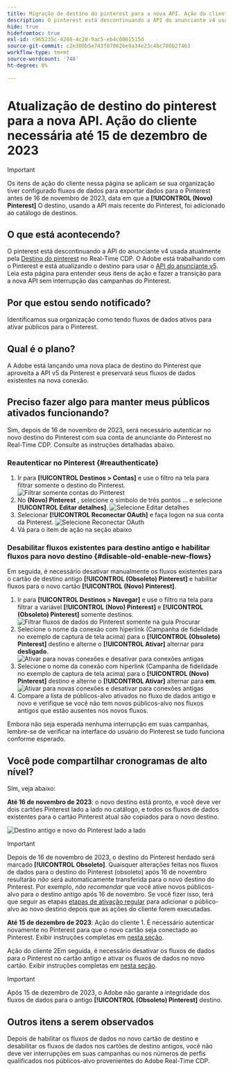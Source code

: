 ```yaml
---
title: Migração de destino do pinterest para a nova API. Ação do cliente necessária.
description: O pinterest está descontinuando a API do anunciante v4 usada atualmente pelo destino do Pinterest no Real-Time CDP. Entenda seus itens de ação para fazer a transição perfeita para a nova API sem interromper as campanhas do Pinterest.
hide: true
hidefromtoc: true
exl-id: c965235c-4208-4c28-9ac5-eb4c0061515d
source-git-commit: c2e308b5e743f07062be9a34e23c4bc700b27463
workflow-type: tm+mt
source-wordcount: '748'
ht-degree: 0%

---
```


# Atualização de destino do pinterest para a nova API. Ação do cliente necessária até 15 de dezembro de 2023

>[!IMPORTANT]
>
>Os itens de ação do cliente nessa página se aplicam se sua organização tiver configurado fluxos de dados para exportar dados para o Pinterest antes de 16 de novembro de 2023, data em que a **[!UICONTROL (Novo) Pinterest]** O destino, usando a API mais recente do Pinterest, foi adicionado ao catálogo de destinos.

## O que está acontecendo?

O pinterest está descontinuando a API do anunciante v4 usada atualmente pela [Destino do pinterest](/help/destinations/catalog/advertising/pinterest.md) no Real-Time CDP. O Adobe está trabalhando com o Pinterest e está atualizando o destino para usar o [API do anunciante v5](https://developers.pinterest.com/docs/getting-started/migration/). Leia esta página para entender seus itens de ação e fazer a transição para a nova API sem interrupção das campanhas do Pinterest.

## Por que estou sendo notificado?

Identificamos sua organização como tendo fluxos de dados ativos para ativar públicos para o Pinterest.

## Qual é o plano?

A Adobe está lançando uma nova placa de destino do Pinterest que aproveita a API v5 da Pinterest e preservará seus fluxos de dados existentes na nova conexão.

## Preciso fazer algo para manter meus públicos ativados funcionando?

Sim, depois de 16 de novembro de 2023, será necessário autenticar no novo destino do Pinterest com sua conta de anunciante do Pinterest no Real-Time CDP. Consulte as instruções detalhadas abaixo.

### Reautenticar no Pinterest {#reauthenticate}

1. Ir para **[!UICONTROL Destinos > Contas]** e use o filtro na tela para filtrar somente o destino do Pinterest.
   ![Filtrar somente contas do Pinterest](/help/destinations/assets/catalog/advertising/pinterest-migration/filter-pinterest-acconts-only.png)
2. No **(Novo) Pinterest** , selecione o símbolo de três pontos ... e selecione **[!UICONTROL Editar detalhes]**.
   ![Selecione Editar detalhes](/help/destinations/assets/catalog/advertising/pinterest-migration/edit-details-pinterest.png)
3. Selecionar **[!UICONTROL Reconectar OAuth]** e faça logon na sua conta da Pinterest.
   ![Selecione Reconectar OAuth](/help/destinations/assets/catalog/advertising/pinterest-migration/reconnect-oauth-pinterest.png)
4. Vá para o item de ação na seção abaixo

### Desabilitar fluxos existentes para destino antigo e habilitar fluxos para novo destino {#disable-old-enable-new-flows}

Em seguida, é necessário desativar manualmente os fluxos existentes para o cartão de destino antigo **[!UICONTROL (Obsoleto) Pinterest]** e habilitar fluxos para o novo cartão **[!UICONTROL (Novo) Pinterest]**.

1. Ir para **[!UICONTROL Destinos > Navegar]** e use o filtro na tela para filtrar a variável **[!UICONTROL (Novo) Pinterest]** e **[!UICONTROL (Obsoleto) Pinterest]** somente destinos.
   ![Filtrar fluxos de dados do Pinterest somente na guia Procurar](/help/destinations/assets/catalog/advertising/pinterest-migration/filter-pinterest-browse.png)
2. Selecione o nome da conexão com hiperlink (Campanha de fidelidade no exemplo de captura de tela acima) para o **[!UICONTROL (Obsoleto) Pinterest]** destino e alterne o **[!UICONTROL Ativar]** alternar para **desligado**.
   ![Ativar para novas conexões e desativar para conexões antigas](/help/destinations/assets/catalog/advertising/pinterest-migration/enable-disable-toggle-old-destination.png)
3. Selecione o nome da conexão com hiperlink (Campanha de fidelidade no exemplo de captura de tela acima) para o **[!UICONTROL (Novo) Pinterest]** destino e alterne o **[!UICONTROL Ativar]** alternar para **em**.
   ![Ativar para novas conexões e desativar para conexões antigas](/help/destinations/assets/catalog/advertising/pinterest-migration/enable-disable-toggle-new-destination.png)
4. Compare a lista de públicos-alvo ativados no fluxo de dados antigo e novo e verifique se você não tem novos públicos-alvo nos fluxos antigos que estão ausentes nos novos fluxos.

Embora não seja esperada nenhuma interrupção em suas campanhas, lembre-se de verificar na interface do usuário do Pinterest se tudo funciona conforme esperado.

## Você pode compartilhar cronogramas de alto nível?

Sim, veja abaixo:

**Até 16 de novembro de 2023**: o novo destino está pronto, e você deve ver dois cartões Pinterest lado a lado no catálogo, e todos os fluxos de dados existentes para o cartão Pinterest atual são copiados para o novo destino.

![Destino antigo e novo do Pinterest lado a lado](/help/destinations/assets/catalog/advertising/pinterest-migration/pinterest-two-cards-side-by-side.png)

>[!IMPORTANT]
>
>Depois de 16 de novembro de 2023, o destino do Pinterest herdado será marcado **[!UICONTROL Obsoleto]**. <span class="preview">Quaisquer alterações feitas nos fluxos de dados para o destino do Pinterest (obsoleto) após 16 de novembro resultarão *não* será automaticamente transferida para o novo destino do Pinterest. </span>
>Por exemplo, *não recomendar* que você ative novos públicos-alvo para o destino antigo após 16 de novembro. Se você fizer isso, terá que seguir as etapas [etapas de ativação regular](/help/destinations/ui/activate-segment-streaming-destinations.md) para adicionar o público-alvo ao novo destino depois que as ações do cliente forem executadas.

**Até 15 de dezembro de 2023**: <span class="preview">Ação do cliente 1</span>. É necessário autenticar novamente no Pinterest para que o novo cartão seja conectado ao Pinterest. Exibir instruções completas em [nesta seção](#reauthenticate).

<span class="preview">Ação do cliente 2</span>Em seguida, é necessário desativar os fluxos de dados para o Pinterest no cartão antigo e ativar os fluxos de dados no novo cartão. Exibir instruções completas em [nesta seção](#disable-old-enable-new-flows).

>[!IMPORTANT]
>
>Após 15 de dezembro de 2023, o Adobe não garante a integridade dos fluxos de dados para o antigo **[!UICONTROL (Obsoleto) Pinterest]** destino.

## Outros itens a serem observados

Depois de habilitar os fluxos de dados no novo cartão de destino e desabilitar os fluxos de dados nos cartões de destino antigos, você não deve ver interrupções em suas campanhas ou nos números de perfis qualificados nos públicos-alvo provenientes do Adobe Real-Time CDP.
